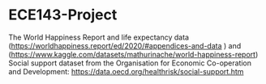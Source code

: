 ﻿# ECE143-Project
The World Happiness Report and life expectancy data 
(https://worldhappiness.report/ed/2020/#appendices-and-data )
and  (https://www.kaggle.com/datasets/mathurinache/world-happiness-report)
Social support dataset from the Organisation for Economic Co-operation and Development: https://data.oecd.org/healthrisk/social-support.htm

